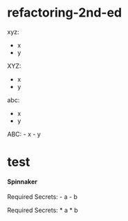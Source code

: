 # refactoring-2nd-ed

xyz:
- x
- y

XYZ:

- x
- y

abc:
  - x
  - y
  
ABC:
    - x
    - y


# test


#### Spinnaker

Required Secrets:
    - a
    - b

Required Secrets:
    * a
    * b
